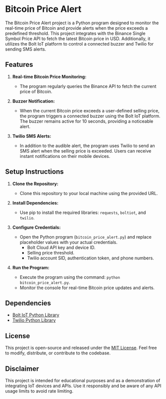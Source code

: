 # Bitcoin Price Alert

The Bitcoin Price Alert project is a Python program designed to monitor the real-time price of Bitcoin and provide alerts when the price exceeds a predefined threshold. This project integrates with the Binance Single Symbol Price API to fetch the latest Bitcoin price in USD. Additionally, it utilizes the Bolt IoT platform to control a connected buzzer and Twilio for sending SMS alerts.

## Features

1. **Real-time Bitcoin Price Monitoring:**
   - The program regularly queries the Binance API to fetch the current price of Bitcoin.

2. **Buzzer Notification:**
   - When the current Bitcoin price exceeds a user-defined selling price, the program triggers a connected buzzer using the Bolt IoT platform. The buzzer remains active for 10 seconds, providing a noticeable alert.

3. **Twilio SMS Alerts:**
   - In addition to the audible alert, the program uses Twilio to send an SMS alert when the selling price is exceeded. Users can receive instant notifications on their mobile devices.

## Setup Instructions

1. **Clone the Repository:**
   - Clone this repository to your local machine using the provided URL.

2. **Install Dependencies:**
   - Use pip to install the required libraries: `requests`, `boltiot`, and `twilio`.

3. **Configure Credentials:**
   - Open the Python program (`bitcoin_price_alert.py`) and replace placeholder values with your actual credentials.
     - Bolt Cloud API key and device ID.
     - Selling price threshold.
     - Twilio account SID, authentication token, and phone numbers.

4. **Run the Program:**
   - Execute the program using the command: `python bitcoin_price_alert.py`.
   - Monitor the console for real-time Bitcoin price updates and alerts.

## Dependencies

- [Bolt IoT Python Library](https://github.com/Inventrom/bolt-api-python)
- [Twilio Python Library](https://github.com/twilio/twilio-python)

## License

This project is open-source and released under the [MIT License](LICENSE). Feel free to modify, distribute, or contribute to the codebase.

## Disclaimer

This project is intended for educational purposes and as a demonstration of integrating IoT devices and APIs. Use it responsibly and be aware of any API usage limits to avoid rate limiting.
